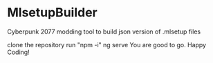 # MlsetupBuilder
Cyberpunk 2077 modding tool to build json version of .mlsetup files

clone the repository
run "npm -i"
ng serve
You are good to go. Happy Coding!
